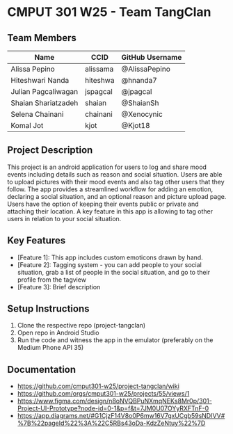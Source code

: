 # CMPUT 301 W25 - Team TangClan

## Team Members

| Name | CCID   | GitHub Username |
| ------ | ------ | --------------- |
| Alissa Pepino | alissama | @AlissaPepino     |
| Hiteshwari Nanda | hiteshwa | @hnanda7     |
| Julian Pagcaliwagan | jspagcal | @jpagcal     |
| Shaian Shariatzadeh | shaian | @ShaianSh     |
| Selena Chainani | chainani | @Xenocynic     |
| Komal Jot | kjot | @Kjot18     |

## Project Description


This project is an android application for users to log and share mood events including details such as reason and social situation. Users are able to upload pictures with their mood events and also tag other users that they follow. The app provides a streamlined workflow for adding an emotion, declaring a social situation, and an optional reason and picture upload page. Users have the option of keeping their events public or private and attaching their location. A key feature in this app is allowing to tag other users in relation to your social situation. 

## Key Features

- [Feature 1]: This app includes custom emoticons drawn by hand.
- [Feature 2]: Tagging system - you can add people to your social situation, grab a list of people in the social situation, and go to their profile from the tagview
- [Feature 3]: Brief description

## Setup Instructions

1. Clone the respective repo (project-tangclan)
2. Open repo in Android Studio
3. Run the code and witness the app in the emulator (preferably on the Medium Phone API 35)

## Documentation

- https://github.com/cmput301-w25/project-tangclan/wiki
- https://github.com/orgs/cmput301-w25/projects/55/views/1
- https://www.figma.com/design/n8oNVQBPuNXmqNEKs8Mr0p/301-Project-UI-Prototype?node-id=0-1&p=f&t=7JM0U07OYyRXFTnF-0
- https://app.diagrams.net/#G1CjzF14V8o0P6mw16V7gxUCgb59sNDIVV#%7B%22pageId%22%3A%22C5RBs43oDa-KdzZeNtuy%22%7D
